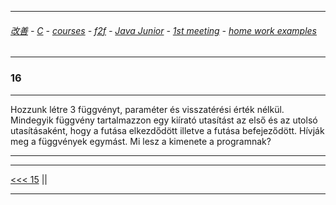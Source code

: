 
---

###### [改善](https://github.com/ttltrk/0C/blob/master/README.MD) - [C](https://github.com/ttltrk/PRG/blob/master/CODING.MD) - [courses](https://github.com/ttltrk/Courses/blob/master/README.MD) - [f2f](https://github.com/ttltrk/Courses/blob/master/F2F/F2F.MD) - [Java Junior](https://github.com/ttltrk/PRG/blob/master/JAVA/DOC/BJM/TOMI/JJ.MD) - [1st meeting](https://github.com/ttltrk/PRG/blob/master/JAVA/DOC/BJM/TOMI/01/1st.md) - [home work examples](https://github.com/ttltrk/PRG/blob/master/JAVA/DOC/BJM/TOMI/01/feladat.md)

---

### 16

---

Hozzunk létre 3 függvényt, paraméter és visszatérési érték nélkül. Mindegyik függvény tartalmazzon egy kiírató utasítást az első és az utolsó utasításaként, hogy a futása elkezdődött illetve a futása befejeződött. Hívják meg a függvények egymást. Mi lesz a kimenete a programnak?

---

---

[<<< 15](https://github.com/ttltrk/PRG/blob/master/JAVA/DOC/BJM/TOMI/01/EX/15/15.MD) ||

---
